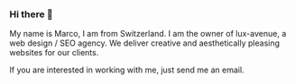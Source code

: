 ### Hi there 👋

My name is Marco, I am from Switzerland. I am the owner of lux-avenue, a web design / SEO agency. We deliver creative and aesthetically pleasing websites for our clients.

If you are interested in working with me, just send me an email.
